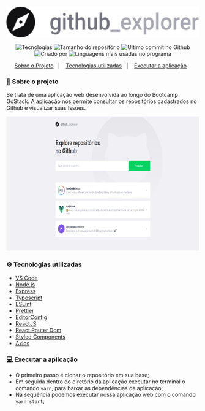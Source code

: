 <p align="center"  >
  <img height=80px src="https://raw.githubusercontent.com/jhonatanffelipe/github-explorer/edf2a16c7f213993e6dd913e56f871a19869b24d/src/assets/github-logo.svg"/>
</p>



<p align="center">
   <img alt="Tecnologias" src="https://img.shields.io/github/languages/count/jhonatanffelipe/github-explorer?color=a8a8b3">
   <img alt="Tamanho do repositório" src="https://img.shields.io/github/repo-size/jhonatanffelipe/github-explorer?color=a8a8b3">
   <img alt="Ultimo commit no Github" src="https://img.shields.io/github/last-commit/jhonatanffelipe/github-explorer?color=a8a8b3">
   <img alt="Criado por" src="https://img.shields.io/badge/made%20by-jhonatanffelipe-%20?color=a8a8b3">
   <img alt="Linguagens mais usadas no programa" src="https://img.shields.io/github/languages/top/jhonatanffelipe/github-explorer?color=a8a8b3">
</p> 


<p align="center">
  <a href="#rocket-sobre-o-projeto">Sobre o Projeto</a>&nbsp;&nbsp;&nbsp;|&nbsp;&nbsp;&nbsp;
  <a href="#gear-tecnologias-utilizadas">Tecnologias utilizadas</a>&nbsp;&nbsp;&nbsp;|&nbsp;&nbsp;&nbsp;
  <a href="#computer-executar-a-aplicação">Executar a aplicação</a>&nbsp;&nbsp;&nbsp;
</p>


### :rocket: Sobre o projeto

Se trata de uma aplicação web desenvolvida ao longo do Bootcamp GoStack. A aplicação nos permite consultar os repositórios cadastrados no Github e visualizar suas Issues.

<img height=350px src="https://raw.githubusercontent.com/jhonatanffelipe/github-explorer/master/assetsReadme/home.png"/>

### :gear: Tecnologias utilizadas 
-  [VS Code](https://code.visualstudio.com/)
-  [Node.js](https://nodejs.org/)
-  [Express](https://expressjs.com/)
-  [Typescript](https://www.typescriptlang.org/)
-  [ESLint](https://eslint.org/)
-  [Prettier](https://prettier.io/)
-  [EditorConfig](https://editorconfig.org/)
-  [ReactJS](https://reactjs.org/)
-  [React Router Dom](https://reactrouter.com/web/guides/quick-start)
-  [Styled Components](https://styled-components.com/)
-  [Axios](https://github.com/axios/axios)


### :computer: Executar a aplicação

- O primeiro passo é clonar o repositório em sua base;
- Em seguida dentro do diretório da aplicação executar no terminal o comando `yarn`, para baixar as dependências da aplicação;
- Na sequência podemos executar nossa aplicação web com o comando `yarn start`;
